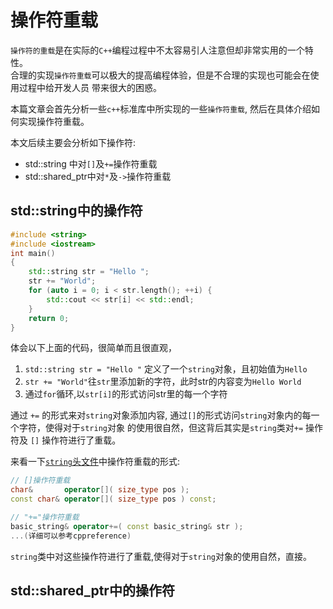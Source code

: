 # 操作符重载

`操作符的重载`是在实际的`C++`编程过程中不太容易引人注意但却非常实用的一个特性。   
合理的实现`操作符重载`可以极大的提高编程体验，但是不合理的实现也可能会在使用过程中给开发人员
带来很大的困惑。

本篇文章会首先分析一些`c++`标准库中所实现的一些`操作符重载`, 然后在具体介绍如何实现操作符重载。

本文后续主要会分析如下操作符:

* std::string 中对`[]`及`+=`操作符重载
* std::shared_ptr中对`*`及`->`操作符重载

## std::string中的操作符

```c++
#include <string>
#include <iostream>
int main()
{
	std::string str = "Hello ";
	str += "World";
	for (auto i = 0; i < str.length(); ++i) {
		std::cout << str[i] << std::endl;
	}
	return 0;
}
```

体会以下上面的代码，很简单而且很直观，

1. `std::string str = "Hello "` 定义了一个`string`对象，且初始值为`Hello `
2. `str += "World"`往`str`里添加新的字符，此时str的内容变为`Hello World`
3. 通过`for`循环,以`str[i]`的形式访问str里的每一个字符

通过 `+=` 的形式来对`string`对象添加内容, 通过`[]`的形式访问`string`对象内的每一个字符，使得对于`string`对象
的使用很自然，但这背后其实是`string`类对`+=` 操作符及 `[]` 操作符进行了重载。

来看一下[`string`头文件](https://en.cppreference.com/w/cpp/string/basic_string)中操作符重载的形式:

```c++
// []操作符重载
char&       operator[]( size_type pos );
const char& operator[]( size_type pos ) const;

// "+="操作符重载
basic_string& operator+=( const basic_string& str );
...(详细可以参考cppreference)
```

`string`类中对这些操作符进行了重载,使得对于`string`对象的使用自然，直接。

## std::shared_ptr中的操作符

